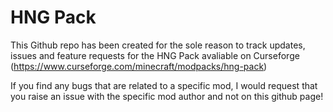 # HNG Pack
This Github repo has been created for the sole reason to track updates, issues and feature requests for the HNG Pack avaliable on Curseforge (https://www.curseforge.com/minecraft/modpacks/hng-pack)

If you find any bugs that are related to a specific mod, I would request that you raise an issue with the specific mod author and not on this github page!

